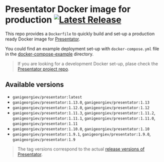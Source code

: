 Presentator Docker image for production [![Latest Release](https://img.shields.io/github/release/ganigeorgiev/presentator-docker.svg)](https://github.com/ganigeorgiev/presentator-docker/releases)
======================================================================

This repo provides a `Dockerfile` to quickly build and set-up a production ready Docker image for [Presentator](https://github.com/ganigeorgiev/presentator).

You could find an example deployment set-up with `docker-compose.yml` file in the [docker-compose-example](https://github.com/ganigeorgiev/presentator-docker/tree/master/docker-compose-example) directory.

> If you are looking for a development Docker set-up, plase check the [Presentator project repo](https://github.com/ganigeorgiev/presentator).


## Available versions

- `ganigeorgiev/presentator:latest`
- `ganigeorgiev/presentator:1.13.0`, `ganigeorgiev/presentator:1.13`
- `ganigeorgiev/presentator:1.12.0`, `ganigeorgiev/presentator:1.12`
- `ganigeorgiev/presentator:1.11.3`, `ganigeorgiev/presentator:1.11.2`, `ganigeorgiev/presentator:1.11.1`, `ganigeorgiev/presentator:1.11.0`, `ganigeorgiev/presentator:1.11`
- `ganigeorgiev/presentator:1.10.0`, `ganigeorgiev/presentator:1.10`
- `ganigeorgiev/presentator:1.9.1`, `ganigeorgiev/presentator:1.9.0`, `ganigeorgiev/presentator:1.9`

> The tag versions correspond to the actual [release versions of Presentator](https://github.com/ganigeorgiev/presentator/releases).
